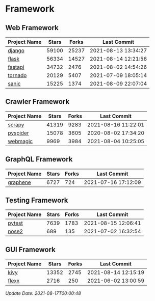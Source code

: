 # Framework

## Web Framework
| Project Name | Stars | Forks | Last Commit |
| ------------ | ----- | ----- | ----------- |
| [django](https://github.com/django/django) | 59100 | 25237 | 2021-08-13 13:34:27 |
| [flask](https://github.com/pallets/flask) | 56334 | 14527 | 2021-08-14 12:21:56 |
| [fastapi](https://github.com/tiangolo/fastapi) | 34732 | 2476 | 2021-08-02 14:54:26 |
| [tornado](https://github.com/tornadoweb/tornado) | 20129 | 5407 | 2021-07-09 18:05:14 |
| [sanic](https://github.com/sanic-org/sanic) | 15225 | 1374 | 2021-08-09 22:07:04 |

## Crawler Framework
| Project Name | Stars | Forks | Last Commit |
| ------------ | ----- | ----- | ----------- |
| [scrapy](https://github.com/scrapy/scrapy) | 41319 | 9283 | 2021-08-16 11:22:01 |
| [pyspider](https://github.com/binux/pyspider) | 15078 | 3605 | 2020-08-02 17:34:20 |
| [webmagic](https://github.com/code4craft/webmagic) | 9969 | 3984 | 2021-08-04 10:25:05 |

## GraphQL Framework
| Project Name | Stars | Forks | Last Commit |
| ------------ | ----- | ----- | ----------- |
| [graphene](https://github.com/graphql-python/graphene) | 6727 | 724 | 2021-07-16 17:12:09 |

## Testing Framework
| Project Name | Stars | Forks | Last Commit |
| ------------ | ----- | ----- | ----------- |
| [pytest](https://github.com/pytest-dev/pytest) | 7639 | 1783 | 2021-08-15 12:06:41 |
| [nose2](https://github.com/nose-devs/nose2) | 689 | 135 | 2021-07-02 16:32:54 |

## GUI Framework
| Project Name | Stars | Forks | Last Commit |
| ------------ | ----- | ----- | ----------- |
| [kivy](https://github.com/kivy/kivy) | 13352 | 2745 | 2021-08-14 12:15:19 |
| [flexx](https://github.com/flexxui/flexx) | 2716 | 250 | 2021-06-02 13:00:59 |

*Update Date: 2021-08-17T00:00:48*